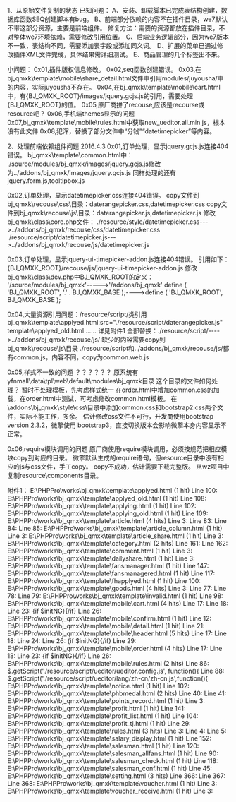 1、从原始文件复制的状态
已知问题：
A、安装、卸载脚本已完成表结构创建，数据库函数SEQ创建脚本有bug。
B、前端部分依赖的内容不在插件目录，we7默认不带这部分资源，主要是前端组件。
修复方法：需要的资源都放在插件目录，不对整体we7环境依赖，需要修改引用位置。
C、后端业务逻辑部分，因为we7版本不一致，表结构不同，需要添加表字段或添加同义词。
D、扩展的菜单已通过修改插件XML文件完成，具体结果需详细测试。
E、商品管理的几个标签出不来。

小问题：
0x01,插件版权信息修改。
0x02,seq函数创建错误。
0x03,在bj_qmxk\template\mobile\share_detail.html文件中引用modules/juyousha/中的内容，实际juyousha不存在。
0x04,在bj_qmxk\template\mobile\cart.html中，有{BJ_QMXK_ROOT}/images/jquery.gcjs.js的引用，需要处理{BJ_QMXK_ROOT}的值。
0x05,原厂商拼了recouse,应该是recourse或resource吧？
0x06,手机端themes显示的问题
0x07,bj_qmxk\template\mobile\rules.html中获取new_ueditor.all.min.js，根本没有此文件
0x08,犯浑，替换了部分文件中“分钱”“datetimepicker”等内容。


2、处理前端依赖组件问题 2016.4.3
0x01,订单处理，显示jquery.gcjs.js连接404错误。
bj_qmxk\template\common.html中：
  ./source/modules/bj_qmxk/images/jquery.gcjs.js修改为../addons/bj_qmxk/images/jquery.gcjs.js
  同样处理的还有jquery.form.js,tooltipbox.js
  
0x02,订单处理，显示datetimepicker.css连接404错误。
  copy文件到bj_qmxk\recouse\css\目录：daterangepicker.css,datetimepicker.css
  copy文件到bj_qmxk\recouse\js\目录：daterangepicker.js,datetimepicker.js
  修改bj_qmxk\class\core.php文件：
  ./resource/style/datetimepicker.css--->../addons/bj_qmxk/recouse/css/datetimepicker.css
  ./resource/script/datetimepicker.js--->../addons/bj_qmxk/recouse/js/datetimepicker.js
  
0x03,订单处理，显示jquery-ui-timepicker-addon.js连接404错误。
  引用如下：{BJ_QMXK_ROOT}/recouse/js/jquery-ui-timepicker-addon.js
  修改bj_qmxk\class\dev.php中BJ_QMXK_ROOT的定义：
  '/source/modules/bj_qmxk'----->'/addons/bj_qmxk'
  define ( 'BJ_QMXK_ROOT', '.' . BJ_QMXK_BASE );---->define ( 'BJ_QMXK_ROOT', BJ_QMXK_BASE );

0x04,大量资源引用问题：/resource/script/类引用
  bj_qmxk\template\applyed.html:src="./resource/script/daterangepicker.js"
  template\applyed_old.html ……
     详见附件1
  	全部替换：./resource/script/---->../addons/bj_qmxk/recouse/js/
  	缺少的内容需要copy到bj_qmxk\recouse\js\目录
  	./resource/script和../addons/bj_qmxk/recouse/js/都有common.js，内容不同，copy为common.web.js
  	
0x05,样式不一致的问题 ？？？？？？
   	原系统有yfnmall\data\tpl\web\default\modules\bj_qmxk目录
   	这个目录的文件如何处理？
	暂时不处理模板，先考虑样式统一
	在order.html中增加common.css的加载，在order.html中测试，可考虑修改common.html模板。
	在\addons\bj_qmxk\style\css\目录中添加common.css和bootstrap2.css两个文件，实际不能工作，多余。
	估计修改css文件不可行，开发商使用bootstrap version 2.3.2，微擎使用 bootstrap3，直接切换版本会影响微擎本身内容显示不正常。 
	
0x06,require模块调用的问题
	原厂商使用require模块调用，必须按规范把相应模块copy到对应的目录。
	微擎默认生成的require语句，但resource目录中没有相应的js与css文件，手工copy。
	copy不成功，估计需要下载完整版。
	从wz项目中复制resource\components目录。
  
  

附件1：
  E:\PHPPro\works\bj_qmxk\template\applyed.html (1 hit)
	Line 100: <script type="text/javascript" src="./resource/script/daterangepicker.js"></script>
  E:\PHPPro\works\bj_qmxk\template\applyed_old.html (1 hit)
	Line 108: <script type="text/javascript" src="./resource/script/daterangepicker.js"></script>
  E:\PHPPro\works\bj_qmxk\template\applying.html (1 hit)
	Line 102: <script type="text/javascript" src="./resource/script/daterangepicker.js"></script>
  E:\PHPPro\works\bj_qmxk\template\applying_old.html (1 hit)
	Line 109: <script type="text/javascript" src="./resource/script/daterangepicker.js"></script>
  E:\PHPPro\works\bj_qmxk\template\article.html (4 hits)
	Line 3: <script type="text/javascript" src="./resource/script/jquery-ui-1.10.3.min.js"></script>
	Line 83: <link type="text/css" rel="stylesheet" href="./resource/script/kindeditor/themes/default/default.css" />
	Line 84: <script type="text/javascript" src="./resource/script/kindeditor/kindeditor-min.js"></script>
	Line 85: <script type="text/javascript" src="./resource/script/kindeditor/lang/zh_CN.js"></script>
  E:\PHPPro\works\bj_qmxk\template\article_column.html (1 hit)
	Line 3: <script type="text/javascript" src="./resource/script/jquery-ui-1.10.3.min.js"></script>
  E:\PHPPro\works\bj_qmxk\template\article_share.html (1 hit)
	Line 3: <script type="text/javascript" src="./resource/script/jquery-ui-1.10.3.min.js"></script>
  E:\PHPPro\works\bj_qmxk\template\category.html (2 hits)
	Line 161: <script type="text/javascript" src="./resource/script/colorpicker/spectrum.js"></script>
	Line 162: <link type="text/css" rel="stylesheet" href="./resource/script/colorpicker/spectrum.css" />
  E:\PHPPro\works\bj_qmxk\template\comment.html (1 hit)
	Line 3: <script type="text/javascript" src="./resource/script/jquery-ui-1.10.3.min.js"></script>
  E:\PHPPro\works\bj_qmxk\template\dailyshare.html (1 hit)
	Line 3: <script type="text/javascript" src="./resource/script/jquery-ui-1.10.3.min.js"></script>
  E:\PHPPro\works\bj_qmxk\template\fansmanager.html (1 hit)
	Line 147: <script type="text/javascript" src="./resource/script/daterangepicker.js"></script>
  E:\PHPPro\works\bj_qmxk\template\fansmanagered.html (1 hit)
	Line 117: <script type="text/javascript" src="./resource/script/daterangepicker.js"></script>
  E:\PHPPro\works\bj_qmxk\template\fhapplyed.html (1 hit)
	Line 100: <script type="text/javascript" src="./resource/script/daterangepicker.js"></script>
  E:\PHPPro\works\bj_qmxk\template\goods.html (4 hits)
	Line 3: <script type="text/javascript" src="./resource/script/jquery-ui-1.10.3.min.js"></script>
	Line 77: <link type="text/css" rel="stylesheet" href="./resource/script/kindeditor/themes/default/default.css" />
	Line 78: <script type="text/javascript" src="./resource/script/kindeditor/kindeditor-min.js"></script>
	Line 79: <script type="text/javascript" src="./resource/script/kindeditor/lang/zh_CN.js"></script>
  E:\PHPPro\works\bj_qmxk\template\invalid.html (1 hit)
	Line 98: <script type="text/javascript" src="./resource/script/daterangepicker.js"></script>
  E:\PHPPro\works\bj_qmxk\template\mobile\cart.html (4 hits)
	Line 17: 	<script type="text/javascript" src="./resource/script/jquery-1.7.2.min.js"></script>
	Line 18: 	<script type="text/javascript" src="./resource/script/common.js?x={BJ_QMXK_VERSION}"></script>
	Line 23: {if $initNG}<script type="text/javascript" src="./resource/script/angular.min.js?x={BJ_QMXK_VERSION}"></script>{/if}
	Line 26: 	<script type="text/javascript" src="./resource/script/cascade.js?x={BJ_QMXK_VERSION}"></script>
  E:\PHPPro\works\bj_qmxk\template\mobile\confirm.html (1 hit)
	Line 12: 	<script type="text/javascript" src="./resource/script/jquery-1.7.2.min.js"></script>
  E:\PHPPro\works\bj_qmxk\template\mobile\detail.html (1 hit)
	Line 21: 	<script type="text/javascript" src="./resource/script/jquery-1.7.2.min.js"></script>
  E:\PHPPro\works\bj_qmxk\template\mobile\header.html (5 hits)
	Line 17: 	<script type="text/javascript" src="./resource/script/jquery-1.7.2.min.js"></script>
	Line 18: 	<script type="text/javascript" src="./resource/script/common.js?x={BJ_QMXK_VERSION}"></script>
	Line 24: 	<script type="text/javascript" src="./resource/script/bootstrap.js?x={BJ_QMXK_VERSION}"></script>
	Line 26: {if $initNG}<script type="text/javascript" src="./resource/script/angular.min.js?x={BJ_QMXK_VERSION}"></script>{/if}
	Line 29: 	<script type="text/javascript" src="./resource/script/cascade.js?x={BJ_QMXK_VERSION}"></script>
  E:\PHPPro\works\bj_qmxk\template\mobile\order.html (4 hits)
	Line 17: 	<script type="text/javascript" src="./resource/script/jquery-1.7.2.min.js"></script>
	Line 18: 	<script type="text/javascript" src="./resource/script/common.js?x={BJ_QMXK_VERSION}"></script>
	Line 23: {if $initNG}<script type="text/javascript" src="./resource/script/angular.min.js?x={BJ_QMXK_VERSION}"></script>{/if}
	Line 26: 	<script type="text/javascript" src="./resource/script/cascade.js?x={BJ_QMXK_VERSION}"></script>
  E:\PHPPro\works\bj_qmxk\template\mobile\rules.html (2 hits)
	Line 86: 		$.getScript('./resource/script/ueditor/ueditor.config.js', function(){
	Line 88: 				$.getScript('./resource/script/ueditor/lang/zh-cn/zh-cn.js',function(){
  E:\PHPPro\works\bj_qmxk\template\notice.html (1 hit)
	Line 102: <script type="text/javascript" src="./resource/script/daterangepicker.js"></script>
  E:\PHPPro\works\bj_qmxk\template\phbmedal.html (2 hits)
	Line 40: <script type="text/javascript" src="./resource/script/colorpicker/spectrum.js"></script>
	Line 41: <link type="text/css" rel="stylesheet" href="./resource/script/colorpicker/spectrum.css" />
  E:\PHPPro\works\bj_qmxk\template\points_record.html (1 hit)
	Line 3: <script type="text/javascript" src="./resource/script/jquery-ui-1.10.3.min.js"></script>
  E:\PHPPro\works\bj_qmxk\template\profit.html (1 hit)
	Line 141: <script type="text/javascript" src="./resource/script/daterangepicker.js"></script>
  E:\PHPPro\works\bj_qmxk\template\profit_list.html (1 hit)
	Line 104: <script type="text/javascript" src="./resource/script/daterangepicker.js"></script>
  E:\PHPPro\works\bj_qmxk\template\profit_tj.html (1 hit)
	Line 29: <script type="text/javascript" src="./resource/script/daterangepicker.js"></script>
  E:\PHPPro\works\bj_qmxk\template\rules.html (3 hits)
	Line 3: <link rel="stylesheet" href="./resource/script/kindeditor/themes/default/default.css" />
	Line 4: 		<script charset="utf-8" src="./resource/script/kindeditor/kindeditor-min.js"></script>
	Line 5: 		<script charset="utf-8" src="./resource/script/kindeditor/lang/zh_CN.js"></script>
  E:\PHPPro\works\bj_qmxk\template\salary_display.html (1 hit)
	Line 152: <script type="text/javascript" src="./resource/script/daterangepicker.js"></script>
  E:\PHPPro\works\bj_qmxk\template\salesman.html (1 hit)
	Line 120: <script type="text/javascript" src="./resource/script/daterangepicker.js"></script>
  E:\PHPPro\works\bj_qmxk\template\salesman_allfans.html (1 hit)
	Line 90: <script type="text/javascript" src="./resource/script/daterangepicker.js"></script>
  E:\PHPPro\works\bj_qmxk\template\salesman_check.html (1 hit)
	Line 118: <script type="text/javascript" src="./resource/script/daterangepicker.js"></script>
  E:\PHPPro\works\bj_qmxk\template\salesman_conf.html (1 hit)
	Line 45: <script type="text/javascript" src="./resource/script/daterangepicker.js"></script>
  E:\PHPPro\works\bj_qmxk\template\setting.html (3 hits)
	Line 366: <link type="text/css" rel="stylesheet" href="./resource/script/kindeditor/themes/default/default.css" />
	Line 367: <script type="text/javascript" src="./resource/script/kindeditor/kindeditor-min.js"></script>
	Line 368: <script type="text/javascript" src="./resource/script/kindeditor/lang/zh_CN.js"></script>
  E:\PHPPro\works\bj_qmxk\template\voucher.html (1 hit)
	Line 3: <script type="text/javascript" src="./resource/script/jquery-ui-1.10.3.min.js"></script>
  E:\PHPPro\works\bj_qmxk\template\voucher_receive.html (1 hit)
	Line 3: <script type="text/javascript" src="./resource/script/jquery-ui-1.10.3.min.js"></script>
